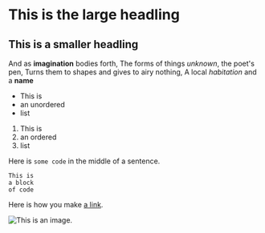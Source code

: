 # This is the large headling

## This is a smaller headling

And as **imagination** bodies forth,
The forms of things *unknown*, the poet's pen,
Turns them to shapes and gives to airy nothing,
A local *habitation* and a **name**

- This is
- an unordered
- list

1. This is
2. an ordered
3. list

Here is `some code` in the middle of a sentence.

```
This is 
a block 
of code
```

Here is how you make [a link](https://www.wikipedia.org/).

![This is an image.](https://giyhub.com/yihui/xaringan/releases/download/v0.0.2/karl-moustache.jpg)
